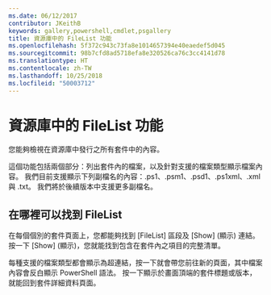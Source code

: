```yaml
---
ms.date: 06/12/2017
contributor: JKeithB
keywords: gallery,powershell,cmdlet,psgallery
title: 資源庫中的 FileList 功能
ms.openlocfilehash: 5f372c943c73fa8e1014657394e40eaedef5d045
ms.sourcegitcommit: 98b7cfd8ad5718efa8e320526ca76c3cc4141d78
ms.translationtype: HT
ms.contentlocale: zh-TW
ms.lasthandoff: 10/25/2018
ms.locfileid: "50003712"
---
```

# <a name="filelist-feature-in-the-gallery"></a>資源庫中的 FileList 功能

您能夠檢視在資源庫中發行之所有套件中的內容。

這個功能包括兩個部分：列出套件內的檔案，以及針對支援的檔案類型顯示檔案內容。 我們目前支援顯示下列副檔名的內容：.ps1、.psm1、.psd1、.ps1xml、.xml 與 .txt。 我們將於後續版本中支援更多副檔名。

## <a name="where-to-find-filelist"></a>在哪裡可以找到 FileList

在每個個別的套件頁面上，您都能夠找到 [FileList] 區段及 [Show] \(顯示\) 連結。 按一下 [Show] \(顯示\)，您就能找到包含在套件內之項目的完整清單。

每種支援的檔案類型都會顯示為超連結，按一下就會帶您前往新的頁面，其中檔案內容會反白顯示 PowerShell 語法。 按一下顯示於畫面頂端的套件標題或版本，就能回到套件詳細資料頁面。
